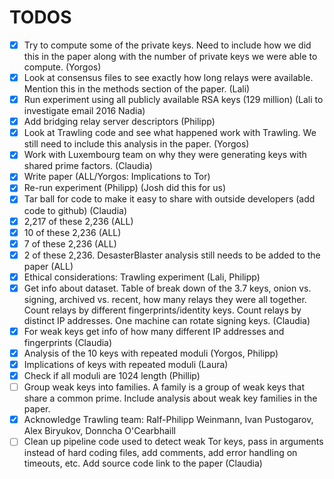 # TODOS

- [x] Try to compute some of the private keys. Need to include how we did this in the paper along with the number of private keys we were able to compute. (Yorgos)
- [x] Look at consensus files to see exactly how long relays were available. Mention this in the methods section of the paper. (Lali)
- [x] Run experiment using all publicly available RSA keys (129 million) (Lali to investigate email 2016 Nadia)
- [x] Add bridging relay server descriptors (Philipp)
- [x] Look at Trawling code and see what happened work with Trawling. We still need to include this analysis in the paper. (Yorgos)
- [x] Work with Luxembourg team on why they were generating keys with shared prime factors.  (Claudia)
- [x] Write paper (ALL/Yorgos: Implications to Tor)
- [x] Re-run experiment (Philipp) (Josh did this for us)
- [x] Tar ball for code to make it easy to share with outside developers (add code to github)  (Claudia)
- [x] 2,217 of these 2,236 (ALL)
- [x] 10 of these 2,236 (ALL)
- [x] 7 of these 2,236 (ALL)
- [x] 2 of these 2,236. DesasterBlaster analysis still needs to be added to the paper (ALL)
- [x] Ethical considerations: Trawling experiment  (Lali, Philipp)
- [x] Get info about dataset. Table of break down of the 3.7 keys, onion vs. signing, archived vs. recent, how many relays they were all together. Count relays by different fingerprints/identity keys. Count relays by distinct IP addresses. One machine can rotate signing keys.  (Claudia)
- [x] For weak keys get info of how many different IP addresses and fingerprints (Claudia)
- [x] Analysis of the 10 keys with repeated moduli (Yorgos, Philipp)
- [x] Implications of keys with repeated moduli (Laura)
- [x] Check if all moduli are 1024 length (Phillip)
- [ ] Group weak keys into families. A family is a group of weak keys that share a common prime. Include analysis about weak key families in the paper.
- [x] Acknowledge Trawling team: Ralf-Philipp Weinmann, Ivan Pustogarov, Alex Biryukov, Donncha O'Cearbhaill 
- [ ] Clean up pipeline code used to detect weak Tor keys, pass in arguments instead of hard coding files, add comments, add error handling on timeouts, etc. Add source code link to the paper (Claudia)
